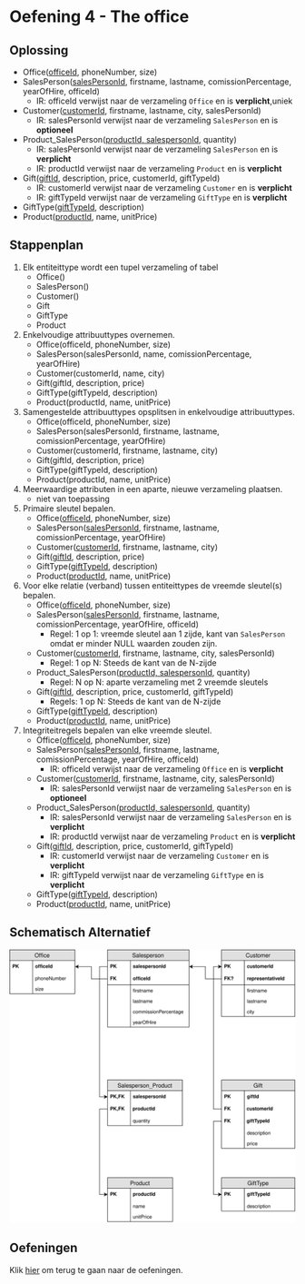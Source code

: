 # Oefening 4 - The office

## Oplossing
- Office(<ins>officeId</ins>, phoneNumber, size)
- SalesPerson(<ins>salesPersonId</ins>, firstname, lastname, comissionPercentage, yearOfHire, officeId)
    - IR: officeId verwijst naar de verzameling `Office` en is **verplicht**,uniek
- Customer(<ins>customerId</ins>, firstname, lastname, city, salesPersonId)
    - IR: salesPersonId verwijst naar de verzameling `SalesPerson` en is **optioneel**
- Product_SalesPerson(<ins>productId, salespersonId</ins>, quantity)
    - IR: salesPersonId verwijst naar de verzameling `SalesPerson` en is **verplicht**
    - IR: productId verwijst naar de verzameling `Product` en is **verplicht**
- Gift(<ins>giftId</ins>, description, price, customerId, giftTypeId)
    - IR: customerId verwijst naar de verzameling `Customer` en is **verplicht**
    - IR: giftTypeId verwijst naar de verzameling `GiftType` en is **verplicht**
- GiftType(<ins>giftTypeId</ins>, description)
- Product(<ins>productId</ins>, name, unitPrice)

## Stappenplan
1. Elk entiteittype wordt een tupel verzameling of tabel ​
    - Office()
    - SalesPerson()
    - Customer()
    - Gift
    - GiftType
    - Product
2. Enkelvoudige attribuuttypes overnemen.​
    - Office(officeId, phoneNumber, size)
    - SalesPerson(salesPersonId, name, comissionPercentage, yearOfHire)
    - Customer(customerId, name, city)
    - Gift(giftId, description, price)
    - GiftType(giftTypeId, description)
    - Product(productId, name, unitPrice)
3. Samengestelde attribuuttypes opsplitsen in enkelvoudige attribuuttypes.​
    - Office(officeId, phoneNumber, size)
    - SalesPerson(salesPersonId, firstname, lastname, comissionPercentage, yearOfHire)
    - Customer(customerId, firstname, lastname, city)
    - Gift(giftId, description, price)
    - GiftType(giftTypeId, description)
    - Product(productId, name, unitPrice)
4. Meerwaardige attributen in een aparte, nieuwe verzameling plaatsen.​
    - niet van toepassing
5. Primaire sleutel bepalen.​
    - Office(<ins>officeId</ins>, phoneNumber, size)
    - SalesPerson(<ins>salesPersonId</ins>, firstname, lastname, comissionPercentage, yearOfHire)
    - Customer(<ins>customerId</ins>, firstname, lastname, city)
    - Gift(<ins>giftId</ins>, description, price)
    - GiftType(<ins>giftTypeId</ins>, description)
    - Product(<ins>productId</ins>, name, unitPrice)
6. Voor elke relatie (verband) tussen entiteittypes de vreemde sleutel(s) bepalen.​
    - Office(<ins>officeId</ins>, phoneNumber, size)
    - SalesPerson(<ins>salesPersonId</ins>, firstname, lastname, comissionPercentage, yearOfHire, officeId)
        - Regel: 1 op 1: vreemde sleutel aan 1 zijde, kant van `SalesPerson` omdat er minder NULL waarden zouden zijn.
    - Customer(<ins>customerId</ins>, firstname, lastname, city, salesPersonId)
        - Regel: 1 op N: Steeds de kant van de N-zijde
    - Product_SalesPerson(<ins>productId, salespersonId</ins>, quantity)
        - Regel: N op N: aparte verzameling met 2 vreemde sleutels​
    - Gift(<ins>giftId</ins>, description, price, customerId, giftTypeId)
        - Regels: 1 op N: Steeds de kant van de N-zijde
    - GiftType(<ins>giftTypeId</ins>, description)
    - Product(<ins>productId</ins>, name, unitPrice)
7. Integriteitregels bepalen van elke vreemde sleutel.​
    - Office(<ins>officeId</ins>, phoneNumber, size)
    - SalesPerson(<ins>salesPersonId</ins>, firstname, lastname, comissionPercentage, yearOfHire, officeId)
        - IR: officeId verwijst naar de verzameling `Office` en is **verplicht**
    - Customer(<ins>customerId</ins>, firstname, lastname, city, salesPersonId)
        - IR: salesPersonId verwijst naar de verzameling `SalesPerson` en is **optioneel**
    - Product_SalesPerson(<ins>productId, salespersonId</ins>, quantity)
        - IR: salesPersonId verwijst naar de verzameling `SalesPerson` en is **verplicht**
        - IR: productId verwijst naar de verzameling `Product` en is **verplicht**
    - Gift(<ins>giftId</ins>, description, price, customerId, giftTypeId)
        - IR: customerId verwijst naar de verzameling `Customer` en is **verplicht**
        - IR: giftTypeId verwijst naar de verzameling `GiftType` en is **verplicht**
    - GiftType(<ins>giftTypeId</ins>, description)
    - Product(<ins>productId</ins>, name, unitPrice)

## Schematisch Alternatief
<img src="./exercise-4.svg">

## Oefeningen
Klik [hier](../exercises.md) om terug te gaan naar de oefeningen.

